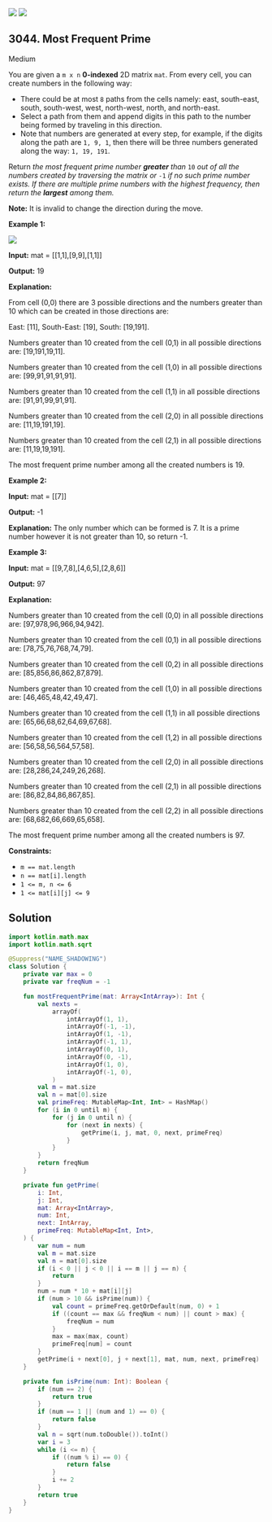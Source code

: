 [![](https://img.shields.io/github/stars/javadev/LeetCode-in-Kotlin?label=Stars&style=flat-square)](https://github.com/javadev/LeetCode-in-Kotlin)
[![](https://img.shields.io/github/forks/javadev/LeetCode-in-Kotlin?label=Fork%20me%20on%20GitHub%20&style=flat-square)](https://github.com/javadev/LeetCode-in-Kotlin/fork)

## 3044\. Most Frequent Prime

Medium

You are given a `m x n` **0-indexed** 2D matrix `mat`. From every cell, you can create numbers in the following way:

*   There could be at most `8` paths from the cells namely: east, south-east, south, south-west, west, north-west, north, and north-east.
*   Select a path from them and append digits in this path to the number being formed by traveling in this direction.
*   Note that numbers are generated at every step, for example, if the digits along the path are `1, 9, 1`, then there will be three numbers generated along the way: `1, 19, 191`.

Return _the most frequent prime number **greater** than_ `10` _out of all the numbers created by traversing the matrix or_ `-1` _if no such prime number exists. If there are multiple prime numbers with the highest frequency, then return the **largest** among them._

**Note:** It is invalid to change the direction during the move.

**Example 1:**

 **![](https://leetcode-images.github.io/g3001_3100/s3044_most_frequent_prime/south.png)** 

 **Input:** mat = \[\[1,1],[9,9],[1,1]]

**Output:** 19

**Explanation:**

From cell (0,0) there are 3 possible directions and the numbers greater than 10 which can be created in those directions are:

East: [11], South-East: [19], South: [19,191].

Numbers greater than 10 created from the cell (0,1) in all possible directions are: [19,191,19,11].

Numbers greater than 10 created from the cell (1,0) in all possible directions are: [99,91,91,91,91].

Numbers greater than 10 created from the cell (1,1) in all possible directions are: [91,91,99,91,91].

Numbers greater than 10 created from the cell (2,0) in all possible directions are: [11,19,191,19].

Numbers greater than 10 created from the cell (2,1) in all possible directions are: [11,19,19,191].

The most frequent prime number among all the created numbers is 19.

**Example 2:**

**Input:** mat = \[\[7]]

**Output:** -1

**Explanation:** The only number which can be formed is 7. It is a prime number however it is not greater than 10, so return -1.

**Example 3:**

**Input:** mat = \[\[9,7,8],[4,6,5],[2,8,6]]

**Output:** 97

**Explanation:**

Numbers greater than 10 created from the cell (0,0) in all possible directions are: [97,978,96,966,94,942].

Numbers greater than 10 created from the cell (0,1) in all possible directions are: [78,75,76,768,74,79].

Numbers greater than 10 created from the cell (0,2) in all possible directions are: [85,856,86,862,87,879].

Numbers greater than 10 created from the cell (1,0) in all possible directions are: [46,465,48,42,49,47].

Numbers greater than 10 created from the cell (1,1) in all possible directions are: [65,66,68,62,64,69,67,68].

Numbers greater than 10 created from the cell (1,2) in all possible directions are: [56,58,56,564,57,58].

Numbers greater than 10 created from the cell (2,0) in all possible directions are: [28,286,24,249,26,268].

Numbers greater than 10 created from the cell (2,1) in all possible directions are: [86,82,84,86,867,85].

Numbers greater than 10 created from the cell (2,2) in all possible directions are: [68,682,66,669,65,658].

The most frequent prime number among all the created numbers is 97. 

**Constraints:**

*   `m == mat.length`
*   `n == mat[i].length`
*   `1 <= m, n <= 6`
*   `1 <= mat[i][j] <= 9`

## Solution

```kotlin
import kotlin.math.max
import kotlin.math.sqrt

@Suppress("NAME_SHADOWING")
class Solution {
    private var max = 0
    private var freqNum = -1

    fun mostFrequentPrime(mat: Array<IntArray>): Int {
        val nexts =
            arrayOf(
                intArrayOf(1, 1),
                intArrayOf(-1, -1),
                intArrayOf(1, -1),
                intArrayOf(-1, 1),
                intArrayOf(0, 1),
                intArrayOf(0, -1),
                intArrayOf(1, 0),
                intArrayOf(-1, 0),
            )
        val m = mat.size
        val n = mat[0].size
        val primeFreq: MutableMap<Int, Int> = HashMap()
        for (i in 0 until m) {
            for (j in 0 until n) {
                for (next in nexts) {
                    getPrime(i, j, mat, 0, next, primeFreq)
                }
            }
        }
        return freqNum
    }

    private fun getPrime(
        i: Int,
        j: Int,
        mat: Array<IntArray>,
        num: Int,
        next: IntArray,
        primeFreq: MutableMap<Int, Int>,
    ) {
        var num = num
        val m = mat.size
        val n = mat[0].size
        if (i < 0 || j < 0 || i == m || j == n) {
            return
        }
        num = num * 10 + mat[i][j]
        if (num > 10 && isPrime(num)) {
            val count = primeFreq.getOrDefault(num, 0) + 1
            if ((count == max && freqNum < num) || count > max) {
                freqNum = num
            }
            max = max(max, count)
            primeFreq[num] = count
        }
        getPrime(i + next[0], j + next[1], mat, num, next, primeFreq)
    }

    private fun isPrime(num: Int): Boolean {
        if (num == 2) {
            return true
        }
        if (num == 1 || (num and 1) == 0) {
            return false
        }
        val n = sqrt(num.toDouble()).toInt()
        var i = 3
        while (i <= n) {
            if ((num % i) == 0) {
                return false
            }
            i += 2
        }
        return true
    }
}
```